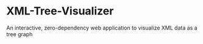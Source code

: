 # XML-Tree-Visualizer
An interactive, zero-dependency web application to visualize XML data as a tree graph
